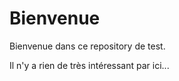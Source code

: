 # Bienvenue
<p>Bienvenue dans ce repository de test.</p>
<p>Il n'y a rien de très intéressant par ici...</p>
